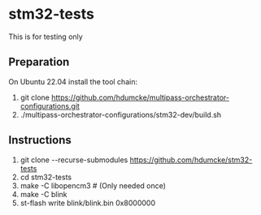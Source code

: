# stm32-tests

This is for testing only

## Preparation

On Ubuntu 22.04 install the tool chain:

 1. git clone https://github.com/hdumcke/multipass-orchestrator-configurations.git
 2. ./multipass-orchestrator-configurations/stm32-dev/build.sh

## Instructions
 1. git clone --recurse-submodules https://github.com/hdumcke/stm32-tests
 2. cd stm32-tests
 3. make -C libopencm3 # (Only needed once)
 4. make -C blink
 5. st-flash write blink/blink.bin 0x8000000
